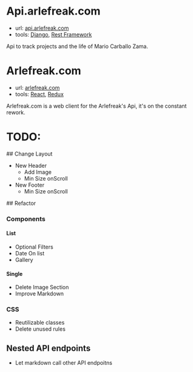 # Api.arlefreak.com

- url: [api.arlefreak.com](http://api.arlefreak.com/)
- tools: [Django](https://www.djangoproject.com/), [Rest Framework](http://www.django-rest-framework.org/)

Api to track projects and the life of Mario Carballo Zama.

# Arlefreak.com

- url: [arlefreak.com](http://arlefreak.com/)
- tools: [React](http://facebook.github.io/react/), [Redux](redux.js.org)

Arlefreak.com is a web client for the Arlefreak's Api, it's on the constant rework.

# TODO:
## Change Layout
- New Header
	- Add Image
	- Min Size onScroll
- New Footer
	- Min Size onScroll

## Refactor
### Components

#### List
- Optional Filters
- Date On list
- Gallery
#### Single
- Delete Image Section
- Improve Markdown
### CSS
- Reutilizable classes
- Delete unused rules

## Nested API endpoints
- Let markdown call other API endpoitns
		 
